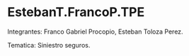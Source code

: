 # EstebanT.FrancoP.TPE

Integrantes: Franco Gabriel Procopio, Esteban Toloza Perez.

Tematica: Siniestro seguros.

